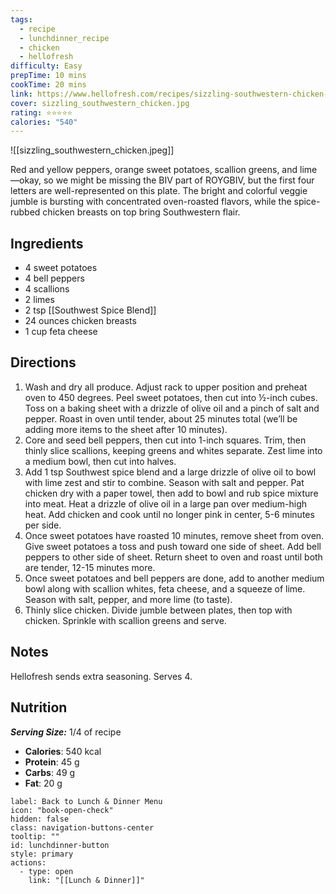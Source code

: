 ```yaml
---
tags:
  - recipe
  - lunchdinner_recipe
  - chicken
  - hellofresh
difficulty: Easy
prepTime: 10 mins
cookTime: 20 mins
link: https://www.hellofresh.com/recipes/sizzling-southwestern-chicken-5a216e5b043c3c6290392852
cover: sizzling_southwestern_chicken.jpg
rating: ⭐️⭐️⭐️⭐️⭐️
calories: "540"
---
```

![[sizzling_southwestern_chicken.jpeg]]

Red and yellow peppers, orange sweet potatoes, scallion greens, and lime—okay, so we might be missing the BIV part of ROYGBIV, but the first four letters are well-represented on this plate. The bright and colorful veggie jumble is bursting with concentrated oven-roasted flavors, while the spice-rubbed chicken breasts on top bring Southwestern flair.

## Ingredients
- 4 sweet potatoes
- 4 bell peppers
- 4 scallions
- 2 limes
- 2 tsp [[Southwest Spice Blend]]
- 24 ounces chicken breasts
- 1 cup feta cheese


## Directions
1. Wash and dry all produce. Adjust rack to upper position and preheat oven to 450 degrees. Peel sweet potatoes, then cut into ½-inch cubes. Toss on a baking sheet with a drizzle of olive oil and a pinch of salt and pepper. Roast in oven until tender, about 25 minutes total (we’ll be adding more items to the sheet after 10 minutes).
2. Core and seed bell peppers, then cut into 1-inch squares. Trim, then thinly slice scallions, keeping greens and whites separate. Zest lime into a medium bowl, then cut into halves.
3. Add 1 tsp Southwest spice blend and a large drizzle of olive oil to bowl with lime zest and stir to combine. Season with salt and pepper. Pat chicken dry with a paper towel, then add to bowl and rub spice mixture into meat. Heat a drizzle of olive oil in a large pan over medium-high heat. Add chicken and cook until no longer pink in center, 5-6 minutes per side.
4. Once sweet potatoes have roasted 10 minutes, remove sheet from oven. Give sweet potatoes a toss and push toward one side of sheet. Add bell peppers to other side of sheet. Return sheet to oven and roast until both are tender, 12-15 minutes more.
5. Once sweet potatoes and bell peppers are done, add to another medium bowl along with scallion whites, feta cheese, and a squeeze of lime. Season with salt, pepper, and more lime (to taste).
6. Thinly slice chicken. Divide jumble between plates, then top with chicken. Sprinkle with scallion greens and serve.

## Notes
Hellofresh sends extra seasoning.
Serves 4.

## Nutrition
***Serving Size:*** 1/4 of recipe
- **Calories**: 540 kcal
- **Protein**: 45 g
- **Carbs**: 49 g
- **Fat**: 20 g


```meta-bind-button
label: Back to Lunch & Dinner Menu
icon: "book-open-check"
hidden: false
class: navigation-buttons-center
tooltip: ""
id: lunchdinner-button
style: primary
actions:
  - type: open
    link: "[[Lunch & Dinner]]"

```
 
